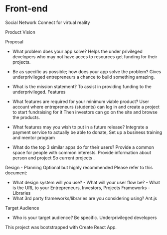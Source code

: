 # Front-end

Social Network Connect for virtual reality 


Product Vision

Proposal
- What problem does your app solve?
Helps the under privileged developers who may not have acces to resources get funding for their projects. 
- Be as specific as possible; how does your app solve the problem?
Gives underprivileged entrepreneurs a chance to build something amazing.
- What is the mission statement?
To assist in providing funding to the underprivileged. 
Features
- What features are required for your minimum viable product?
User account where entrepreneurs (students) can log in and  create a project to start fundraising for it Then investors can go on the site and browse the products. 

- What features may you wish to put in a future release?
Integrate a payment service to actually be able to donate,
Set up a business training and mentor program
- What do the top 3 similar apps do for their users?
Provide a common space for people with common interests.
Provide information about person and project 
So current projects .

Design - Planning
Optional but highly recommended Please refer to this document:
- What design system will you use? - What will your user flow be? - What is the URL to your 
Entrepreneurs, Investors, Projects
Frameworks - Libraries
- What 3rd party frameworks/libraries are you considering using?
Ant.js


Target Audience
- Who is your target audience? Be specific.
Underprivileged developers 


This project was bootstrapped with Create React App.




